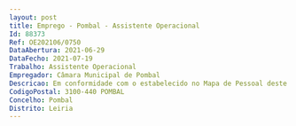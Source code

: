 ```yaml
--- 
layout: post
title: Emprego - Pombal - Assistente Operacional
Id: 88373
Ref: OE202106/0750
DataAbertura: 2021-06-29
DataFecho: 2021-07-19
Trabalho: Assistente Operacional
Empregador: Câmara Municipal de Pombal
Descricao: Em conformidade com o estabelecido no Mapa de Pessoal deste Município e conforme aviso de abertura (extrato) n.º 12037 2021, publicitado no Diário da República, 2.ª série, n.º 123, de 28 de junho de 2021  Ref.ª E   6 (seis) postos de trabalho de Assistente Operacional – área de Cantoneiro de Vias Municipais, para a Unidade de Vias Municipais 
CodigoPostal: 3100-440 POMBAL
Concelho: Pombal
Distrito: Leiria
--- 
```

